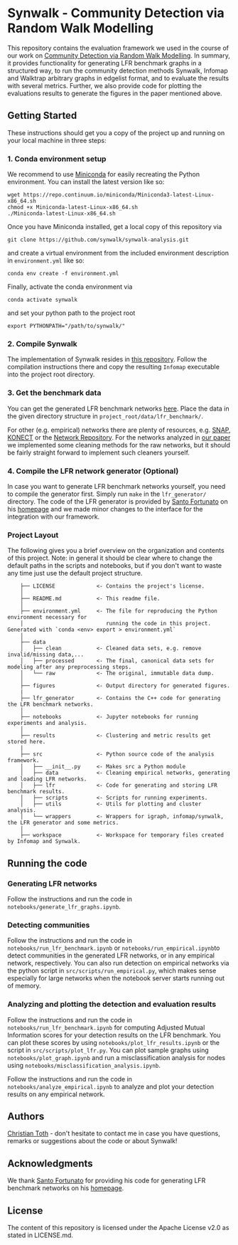 # Synwalk - Community Detection via Random Walk Modelling

This repository contains the evaluation framework we used in the course of our work on [Community Detection via Random Walk Modelling](http://arxiv.org/abs/2101.08623). In summary, it provides functionality for generating LFR benchmark graphs in a structured way, to run the community detection methods Synwalk, Infomap and Walktrap arbitrary graphs in edgelist format, and to evaluate the results with several metrics. Further, we also provide code for plotting the evaluations results to generate the figures in the paper mentioned above.


## Getting Started

These instructions should get you a copy of the project up and running on
your local machine in three steps:


### 1. Conda environment setup

We recommend to use [Miniconda](https://docs.conda.io/en/latest/miniconda.html) for easily recreating the Python environment. You can install the latest version like so:

```
wget https://repo.continuum.io/miniconda/Miniconda3-latest-Linux-x86_64.sh
chmod +x Miniconda-latest-Linux-x86_64.sh
./Miniconda-latest-Linux-x86_64.sh
```
Once you have Miniconda installed, get a local copy of this repository via

```
git clone https://github.com/synwalk/synwalk-analysis.git
```

and create a virtual environment from the included environment description in `environment.yml` like so:
```
conda env create -f environment.yml
```
Finally, activate the conda environment via 
```
conda activate synwalk
```
and set your python path to the project root
```
export PYTHONPATH="/path/to/synwalk/"
```

### 2. Compile Synwalk
The implementation of Synwalk resides in [this repository](https://github.com/synwalk/synwalk). Follow the compilation instructions there and copy the resulting `Infomap` executable into the project root directory.

### 3. Get the benchmark data

You can get the generated LFR benchmark networks [here](https://doi.org/10.5281/zenodo.4450167). Place the data in the given directory structure in `project_root/data/lfr_benchmark/`.

For other (e.g. empirical) networks there are plenty of resources, e.g. [SNAP](https://snap.stanford.edu/data/), [KONECT](konect.cc) or the [Network Repository](http://networkrepository.com/). For the networks analyzed in [our paper](http://arxiv.org/abs/2101.08623) we implemented some cleaning methods for the raw networks, but it should be fairly straight forward to implement such cleaners yourself.

### 4. Compile the LFR network generator (Optional)

In case you want to generate LFR benchmark networks yourself, you need to compile the generator first. Simply run `make` in the `lfr_generator/` directory. The code of the LFR generator is provided by  [Santo Fortunato](https://www.santofortunato.net/) on his [homepage](https://www.santofortunato.net/resources) and we made minor changes to the interface for the integration with our framework.

### Project Layout

The following gives you a brief overview on the organization and contents of this project. Note: in general it should be clear where to change the default paths in the scripts and notebooks, but if you don't want to waste any time just use the default project structure.
```
	├── LICENSE				<- Contains the project's license.
    │
    ├── README.md			<- This readme file.
    │
    ├── environment.yml		<- The file for reproducing the Python environment necessary for
    │  	  	  	 		   	   running the code in this project. Generated with `conda <env> export > environment.yml`
    │
    ├── data
    │   ├── clean			<- Cleaned data sets, e.g. remove invalid/missing data,...
    │   ├── processed		<- The final, canonical data sets for modeling after any preprocessing steps.
    │   └── raw				<- The original, immutable data dump.
    │
    ├── figures				<- Output directory for generated figures.
    |
    ├── lfr_generator		<- Contains the C++ code for generating the LFR benchmark networks.
    │
    ├── notebooks			<- Jupyter notebooks for running experiments and analysis.
    │
    ├── results				<- Clustering and metric results get stored here.
    |
    ├── src					<- Python source code of the analysis framework.
    │   ├── __init__.py		<- Makes src a Python module
    │   ├── data			<- Cleaning empirical networks, generating and loading LFR networks.
    │   ├── lfr				<- Code for generating and storing LFR benchmark results.
    │   ├── scripts			<- Scripts for running experiments.
    │   ├── utils			<- Utils for plotting and cluster analysis.
    │   └── wrappers		<- Wrappers for igraph, infomap/synwalk, the LFR generator and some metrics.
    │
    ├── workspace			<- Workspace for temporary files created by Infomap and Synwalk.
```



## Running the code

### Generating LFR networks
Follow the instructions and run the code in `notebooks/generate_lfr_graphs.ipynb`.

### Detecting communities

Follow the instructions and run the code in `notebooks/run_lfr_benchmark.ipynb` or `notebooks/run_empirical.ipynb`to detect communities in the generated LFR networks, or in any empirical network, respectively.
You can also run detection on empirical networks via the python script in `src/scripts/run_empirical.py`, which makes sense especially for large networks when the notebook server starts running out of memory.

### Analyzing and plotting the detection and evaluation results

Follow the instructions and run the code in `notebooks/run_lfr_benchmark.ipynb` for computing Adjusted Mutual Information scores for your detection results on the LFR benchmark.  You can plot these scores by using `notebooks/plot_lfr_results.ipynb` or the script in `src/scripts/plot_lfr.py`.  You can plot sample graphs using `notebooks/plot_graph.ipynb` and run a misclassification analysis for nodes using `notebooks/misclassification_analysis.ipynb`.

Follow the instructions and run the code in `notebooks/analyze_empirical.ipynb` to analyze and plot your detection results on any empirical network.

## Authors

[Christian Toth](https://github.com/chritoth) - don't hesitate to contact me in case you have questions, remarks or suggestions about the code or about Synwalk!

## Acknowledgments

We thank [Santo Fortunato](https://www.santofortunato.net/) for providing his code for generating LFR benchmark networks on his [homepage](https://www.santofortunato.net/resources).

## License

The content of this repository is licensed under the Apache License v2.0 as stated in LICENSE.md.

